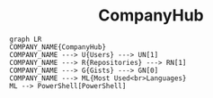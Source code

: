 <h1 align="center">CompanyHub</h1>

```mermaid
graph LR
COMPANY_NAME{CompanyHub}
COMPANY_NAME ---> U{Users} ---> UN[1]
COMPANY_NAME ---> R{Repositories} ---> RN[1]
COMPANY_NAME ---> G{Gists} ---> GN[0]
COMPANY_NAME ---> ML{Most Used<br>Languages}
ML --> PowerShell[PowerShell]
```
